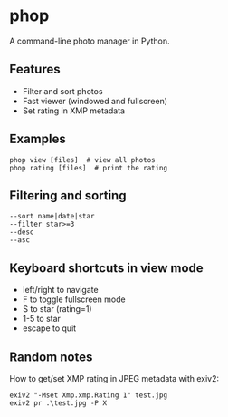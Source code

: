 # phop

A command-line photo manager in Python.

## Features

* Filter and sort photos
* Fast viewer (windowed and fullscreen)
* Set rating in XMP metadata

## Examples

```
phop view [files]  # view all photos
phop rating [files]  # print the rating
```

## Filtering and sorting

```
--sort name|date|star
--filter star>=3
--desc
--asc
```

## Keyboard shortcuts in view mode

* left/right to navigate
* F to toggle fullscreen mode
* S to star (rating=1)
* 1-5 to star
* escape to quit

## Random notes

How to get/set XMP rating in JPEG metadata with exiv2:

```
exiv2 "-Mset Xmp.xmp.Rating 1" test.jpg
exiv2 pr .\test.jpg -P X
```
